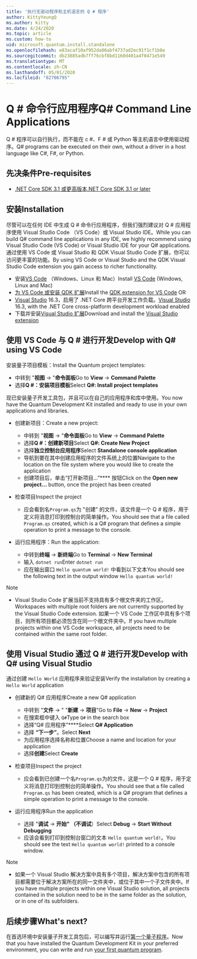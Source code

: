 ```yaml
---
title: '执行无驱动程序和主机语言的 Q # 程序'
author: KittyYeungQ
ms.author: kitty
ms.date: 4/24/2020
ms.topic: article
ms.custom: how-to
uid: microsoft.quantum.install.standalone
ms.openlocfilehash: e83acaf10af952da06abf4737ad2ec91f1cf1b8e
ms.sourcegitcommit: db23885adb7ff76cbf8bd1160d401a4f0471e549
ms.translationtype: MT
ms.contentlocale: zh-CN
ms.lasthandoff: 05/01/2020
ms.locfileid: "82706795"
---
```

# <a name="q-command-line-applications"></a><span data-ttu-id="fbfe2-102">Q # 命令行应用程序</span><span class="sxs-lookup"><span data-stu-id="fbfe2-102">Q# Command Line Applications</span></span>

<span data-ttu-id="fbfe2-103">Q # 程序可以自行执行，而不能在 c #、F # 或 Python 等主机语言中使用驱动程序。</span><span class="sxs-lookup"><span data-stu-id="fbfe2-103">Q# programs can be executed on their own, without a driver in a host language like C#, F#, or Python.</span></span>

## <a name="pre-requisites"></a><span data-ttu-id="fbfe2-104">先决条件</span><span class="sxs-lookup"><span data-stu-id="fbfe2-104">Pre-requisites</span></span>

- [<span data-ttu-id="fbfe2-105">.NET Core SDK 3.1 或更高版本</span><span class="sxs-lookup"><span data-stu-id="fbfe2-105">.NET Core SDK 3.1 or later</span></span>](https://www.microsoft.com/net/download)

## <a name="installation"></a><span data-ttu-id="fbfe2-106">安装</span><span class="sxs-lookup"><span data-stu-id="fbfe2-106">Installation</span></span>

<span data-ttu-id="fbfe2-107">尽管可以在任何 IDE 中生成 Q # 命令行应用程序，但我们强烈建议对 Q # 应用程序使用 Visual Studio Code （VS Code）或 Visual Studio IDE。</span><span class="sxs-lookup"><span data-stu-id="fbfe2-107">While you can build Q# command line applications in any IDE, we highly recommend using Visual Studio Code (VS Code) or Visual Studio IDE for your Q# applications.</span></span> <span data-ttu-id="fbfe2-108">通过使用 VS Code 或 Visual Studio 和 QDK Visual Studio Code 扩展，你可以访问更丰富的功能。</span><span class="sxs-lookup"><span data-stu-id="fbfe2-108">By using VS Code or Visual Studio and the QDK Visual Studio Code extension you gain access to richer functionality.</span></span>

- <span data-ttu-id="fbfe2-109">安装[VS Code](https://code.visualstudio.com/download) （Windows、Linux 和 Mac）</span><span class="sxs-lookup"><span data-stu-id="fbfe2-109">Install [VS Code](https://code.visualstudio.com/download) (Windows, Linux and Mac)</span></span>
- <span data-ttu-id="fbfe2-110">[为 VS Code 或安装 QDK 扩展](https://marketplace.visualstudio.com/items?itemName=quantum.quantum-devkit-vscode)</span><span class="sxs-lookup"><span data-stu-id="fbfe2-110">Install the [QDK extension for VS Code](https://marketplace.visualstudio.com/items?itemName=quantum.quantum-devkit-vscode) OR</span></span>
- <span data-ttu-id="fbfe2-111">[Visual Studio](https://visualstudio.microsoft.com/downloads/) 16.3，启用了 .NET Core 跨平台开发工作负载。</span><span class="sxs-lookup"><span data-stu-id="fbfe2-111">[Visual Studio](https://visualstudio.microsoft.com/downloads/) 16.3, with the .NET Core cross-platform development workload enabled</span></span>
- <span data-ttu-id="fbfe2-112">下载并安装[Visual Studio 扩展](https://marketplace.visualstudio.com/items?itemName=quantum.DevKit)</span><span class="sxs-lookup"><span data-stu-id="fbfe2-112">Download and install the [Visual Studio extension](https://marketplace.visualstudio.com/items?itemName=quantum.DevKit)</span></span>


## <a name="develop-with-q-using-vs-code"></a><span data-ttu-id="fbfe2-113">使用 VS Code 与 Q # 进行开发</span><span class="sxs-lookup"><span data-stu-id="fbfe2-113">Develop with Q# using VS Code</span></span>

<span data-ttu-id="fbfe2-114">安装量子项目模板：</span><span class="sxs-lookup"><span data-stu-id="fbfe2-114">Install the Quantum project templates:</span></span>

- <span data-ttu-id="fbfe2-115">中转到 "**视图** -> "**命令面板**</span><span class="sxs-lookup"><span data-stu-id="fbfe2-115">Go to **View** -> **Command Palette**</span></span>
- <span data-ttu-id="fbfe2-116">选择**Q #：安装项目模板**</span><span class="sxs-lookup"><span data-stu-id="fbfe2-116">Select **Q#: Install project templates**</span></span>

<span data-ttu-id="fbfe2-117">现已安装量子开发工具包，并且可以在自己的应用程序和库中使用。</span><span class="sxs-lookup"><span data-stu-id="fbfe2-117">You now have the Quantum Development Kit installed and ready to use in your own applications and libraries.</span></span>
- <span data-ttu-id="fbfe2-118">创建新项目：</span><span class="sxs-lookup"><span data-stu-id="fbfe2-118">Create a new project:</span></span>
  - <span data-ttu-id="fbfe2-119">中转到 "**视图** -> "**命令面板**</span><span class="sxs-lookup"><span data-stu-id="fbfe2-119">Go to **View** -> **Command Palette**</span></span>
  - <span data-ttu-id="fbfe2-120">选择**Q #：创建新项目**</span><span class="sxs-lookup"><span data-stu-id="fbfe2-120">Select **Q#: Create New Project**</span></span>
  - <span data-ttu-id="fbfe2-121">选择**独立控制台应用程序**</span><span class="sxs-lookup"><span data-stu-id="fbfe2-121">Select **Standalone console application**</span></span>
  - <span data-ttu-id="fbfe2-122">导航到要在其中创建应用程序的文件系统上的位置</span><span class="sxs-lookup"><span data-stu-id="fbfe2-122">Navigate to the location on the file system where you would like to create the application</span></span>
  - <span data-ttu-id="fbfe2-123">创建项目后，单击“打开新项目...”\*\*\*\* 按钮</span><span class="sxs-lookup"><span data-stu-id="fbfe2-123">Click on the **Open new project...** button, once the project has been created</span></span>
        
- <span data-ttu-id="fbfe2-124">检查项目</span><span class="sxs-lookup"><span data-stu-id="fbfe2-124">Inspect the project</span></span>
  - <span data-ttu-id="fbfe2-125">应会看到名`Program.qs`为 "创建" 的文件，该文件是一个 Q # 程序，用于定义将消息打印到控制台的简单操作。</span><span class="sxs-lookup"><span data-stu-id="fbfe2-125">You should see that a file called `Program.qs` created, which is a Q# program that defines a simple operation to print a message to the console.</span></span>

- <span data-ttu-id="fbfe2-126">运行应用程序：</span><span class="sxs-lookup"><span data-stu-id="fbfe2-126">Run the application:</span></span>
  - <span data-ttu-id="fbfe2-127">中转到**终端** -> **新终端**</span><span class="sxs-lookup"><span data-stu-id="fbfe2-127">Go to **Terminal** -> **New Terminal**</span></span>
  - <span data-ttu-id="fbfe2-128">输入 `dotnet run`</span><span class="sxs-lookup"><span data-stu-id="fbfe2-128">Enter `dotnet run`</span></span>
  - <span data-ttu-id="fbfe2-129">应在输出窗口 `Hello quantum world!` 中看到以下文本</span><span class="sxs-lookup"><span data-stu-id="fbfe2-129">You should see the following text in the output window `Hello quantum world!`</span></span>


> [!NOTE]
> * <span data-ttu-id="fbfe2-130">Visual Studio Code 扩展当前不支持具有多个根文件夹的工作区。</span><span class="sxs-lookup"><span data-stu-id="fbfe2-130">Workspaces with multiple root folders are not currently supported by the Visual Studio Code extension.</span></span> <span data-ttu-id="fbfe2-131">如果一个 VS Code 工作区中具有多个项目，则所有项目都必须包含在同一个根文件夹中。</span><span class="sxs-lookup"><span data-stu-id="fbfe2-131">If you have multiple projects within one VS Code workspace, all projects need to be contained within the same root folder.</span></span>

## <a name="develop-with-q-using-visual-studio"></a><span data-ttu-id="fbfe2-132">使用 Visual Studio 通过 Q # 进行开发</span><span class="sxs-lookup"><span data-stu-id="fbfe2-132">Develop with Q# using Visual Studio</span></span>

<span data-ttu-id="fbfe2-133">通过创建 `Hello World` 应用程序来验证安装</span><span class="sxs-lookup"><span data-stu-id="fbfe2-133">Verify the installation by creating a `Hello World` application</span></span>

- <span data-ttu-id="fbfe2-134">创建新的 Q# 应用程序</span><span class="sxs-lookup"><span data-stu-id="fbfe2-134">Create a new Q# application</span></span>
  - <span data-ttu-id="fbfe2-135">中转到 "**文件** -> " "**新建** -> **项目**"</span><span class="sxs-lookup"><span data-stu-id="fbfe2-135">Go to **File** -> **New** -> **Project**</span></span>
  - <span data-ttu-id="fbfe2-136">在搜索框中键入 `Q#`</span><span class="sxs-lookup"><span data-stu-id="fbfe2-136">Type `Q#` in the search box</span></span>
  - <span data-ttu-id="fbfe2-137">选择“Q# 应用程序”\*\*\*\*</span><span class="sxs-lookup"><span data-stu-id="fbfe2-137">Select **Q# Application**</span></span>
  - <span data-ttu-id="fbfe2-138">选择 **“下一步”**。</span><span class="sxs-lookup"><span data-stu-id="fbfe2-138">Select **Next**</span></span>
  - <span data-ttu-id="fbfe2-139">为应用程序选择名称和位置</span><span class="sxs-lookup"><span data-stu-id="fbfe2-139">Choose a name and location for your application</span></span>
  - <span data-ttu-id="fbfe2-140">选择**创建**</span><span class="sxs-lookup"><span data-stu-id="fbfe2-140">Select **Create**</span></span>

- <span data-ttu-id="fbfe2-141">检查项目</span><span class="sxs-lookup"><span data-stu-id="fbfe2-141">Inspect the project</span></span>
  - <span data-ttu-id="fbfe2-142">应会看到已创建一个名`Program.qs`为的文件，这是一个 Q # 程序，用于定义将消息打印到控制台的简单操作。</span><span class="sxs-lookup"><span data-stu-id="fbfe2-142">You should see that a file called `Program.qs` has been created, which is a Q# program that defines a simple operation to print a message to the console.</span></span>

- <span data-ttu-id="fbfe2-143">运行应用程序</span><span class="sxs-lookup"><span data-stu-id="fbfe2-143">Run the application</span></span>
  - <span data-ttu-id="fbfe2-144">选择 "**调试** -> **开始" （不调试**）</span><span class="sxs-lookup"><span data-stu-id="fbfe2-144">Select **Debug** -> **Start Without Debugging**</span></span>
  - <span data-ttu-id="fbfe2-145">应该会看到打印到控制台窗口的文本 `Hello quantum world!`。</span><span class="sxs-lookup"><span data-stu-id="fbfe2-145">You should see the text `Hello quantum world!` printed to a console window.</span></span>

> [!NOTE]
> * <span data-ttu-id="fbfe2-146">如果一个 Visual Studio 解决方案中具有多个项目，解决方案中包含的所有项目都需要位于解决方案所在的同一文件夹中，或位于其中一个子文件夹中。</span><span class="sxs-lookup"><span data-stu-id="fbfe2-146">If you have multiple projects within one Visual Studio solution, all projects contained in the solution need to be in the same folder as the solution, or in one of its subfolders.</span></span>  


## <a name="whats-next"></a><span data-ttu-id="fbfe2-147">后续步骤</span><span class="sxs-lookup"><span data-stu-id="fbfe2-147">What's next?</span></span>

<span data-ttu-id="fbfe2-148">在首选环境中安装量子开发工具包后，可以编写并运行[第一个量子程序](xref:microsoft.quantum.write-program)。</span><span class="sxs-lookup"><span data-stu-id="fbfe2-148">Now that you have installed the Quantum Development Kit in your preferred environment, you can write and run [your first quantum program](xref:microsoft.quantum.write-program).</span></span>
